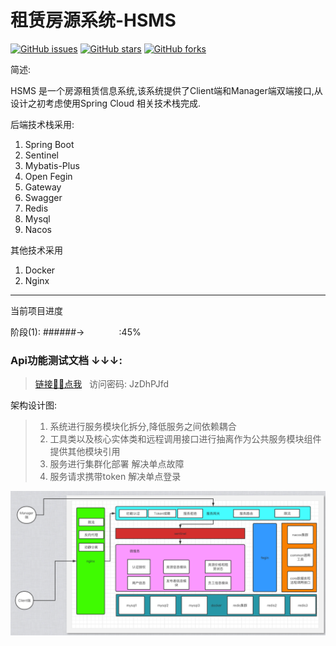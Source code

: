 # 租赁房源系统-HSMS
[![GitHub issues](https://img.shields.io/github/issues/ggcodec/hsms)](https://github.com/ggcodec/hsms/issues)
[![GitHub stars](https://img.shields.io/github/stars/ggcodec/hsms)](https://github.com/ggcodec/hsms/stargazers)
[![GitHub forks](https://img.shields.io/github/forks/ggcodec/hsms)](https://github.com/ggcodec/hsms/network)

简述: 

HSMS 是一个房源租赁信息系统,该系统提供了Client端和Manager端双端接口,从设计之初考虑使用Spring Cloud 相关技术栈完成.

<div class="box">

后端技术栈采用:
1. Spring Boot
2. Sentinel
3. Mybatis-Plus
4. Open Fegin
5. Gateway
6. Swagger
7. Redis
8. Mysql
9. Nacos

其他技术采用
1. Docker
2. Nginx
</div>
<hr>
当前项目进度

阶段(1): ######->&nbsp;&nbsp;&nbsp;&nbsp;&nbsp;&nbsp;&nbsp;&nbsp;&nbsp;&nbsp;&nbsp;&nbsp;&nbsp;&nbsp;:45%

###  Api功能测试文档 ↓↓↓: 

> [链接✋🏻点我](https://www.apifox.cn/apidoc/shared-e74f2ba1-43d4-429e-87a6-c435864e6c26) &nbsp;&nbsp;访问密码:   JzDhPJfd 


架构设计图:
> 1. 系统进行服务模块化拆分,降低服务之间依赖耦合
> 2. 工具类以及核心实体类和远程调用接口进行抽离作为公共服务模块组件提供其他模块引用
> 3. 服务进行集群化部署 解决单点故障
> 4. 服务请求携带token 解决单点登录

<img src="images/img.png">
